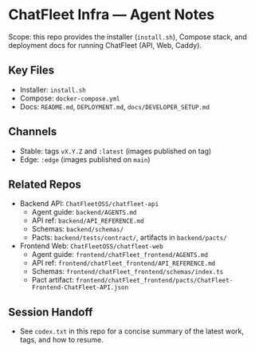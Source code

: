 # ChatFleet Infra — Agent Notes

Scope: this repo provides the installer (`install.sh`), Compose stack, and deployment docs for running ChatFleet (API, Web, Caddy).

## Key Files
- Installer: `install.sh`
- Compose: `docker-compose.yml`
- Docs: `README.md`, `DEPLOYMENT.md`, `docs/DEVELOPER_SETUP.md`

## Channels
- Stable: tags `vX.Y.Z` and `:latest` (images published on tag)
- Edge: `:edge` (images published on `main`)

## Related Repos
- Backend API: `ChatFleetOSS/chatfleet-api`
  - Agent guide: `backend/AGENTS.md`
  - API ref: `backend/API_REFERENCE.md`
  - Schemas: `backend/schemas/`
  - Pacts: `backend/tests/contract/`, artifacts in `backend/pacts/`
- Frontend Web: `ChatFleetOSS/chatfleet-web`
  - Agent guide: `frontend/chatFleet_frontend/AGENTS.md`
  - API ref: `frontend/chatFleet_frontend/API_REFERENCE.md`
  - Schemas: `frontend/chatFleet_frontend/schemas/index.ts`
  - Pact artifact: `frontend/chatFleet_frontend/pacts/ChatFleet-Frontend-ChatFleet-API.json`

## Session Handoff
- See `codex.txt` in this repo for a concise summary of the latest work, tags, and how to resume.
